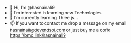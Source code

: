 - 👋 Hi, I’m @hasnainali9
- 👀 I’m interested in learning new Technologies
- 🌱 I’m currently learning Three js...
- 📫 If you want to contact me drop a message on my email hasnainali@devendsol.com or just buy me a coffe https://bmc.link/hasnainali9

<!---
hasnainali9/hasnainali9 is a ✨ special ✨ repository because its `README.md` (this file) appears on your GitHub profile.
You can click the Preview link to take a look at your changes.
--->
